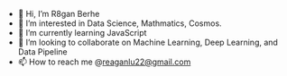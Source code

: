 - 👋 Hi, I’m R8gan Berhe
- 👀 I’m interested in Data Science, Mathmatics, Cosmos.
- 🌱 I’m currently learning JavaScript
- 💞️ I’m looking to collaborate on Machine Learning, Deep Learning, and Data Pipeline 
- 📫 How to reach me @reaganlu22@gmail.com

<!---
reaganlu22/reaganlu22 is a ✨ special ✨ repository because its `README.md` (this file) appears on your GitHub profile.
You can click the Preview link to take a look at your changes.
--->
